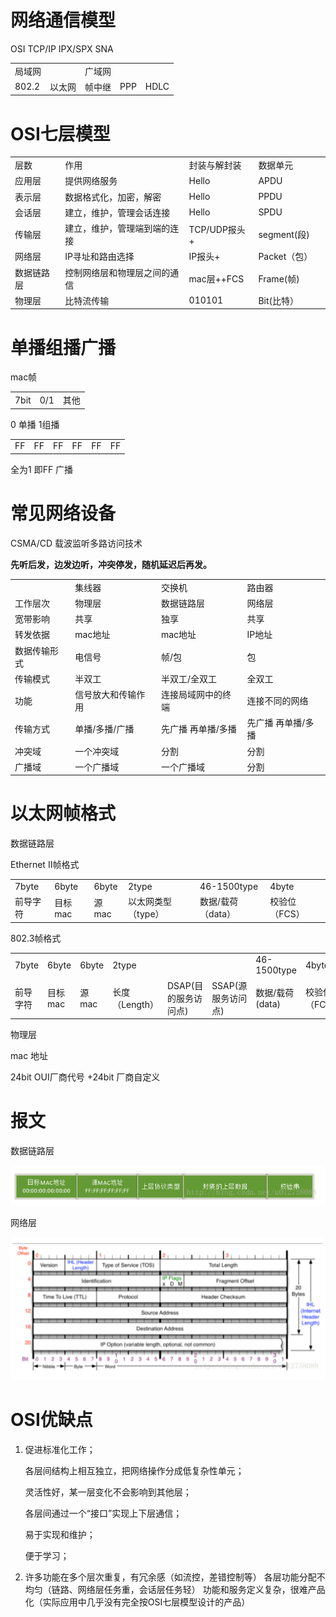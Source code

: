 # 网络通信模型

OSI TCP/IP IPX/SPX SNA

|     |     |     |     |     |
| --- | --- | --- | --- | --- |
| 局域网 |     | 广域网 |     |     |
| 802.2 | 以太网 | 帧中继 | PPP | HDLC |

# OSI七层模型

|     |     |     |     |     |
| --- | --- | --- | --- | --- |
| 层数  | 作用  | 封装与解封装 | 数据单元 |     |
| 应用层 | 提供网络服务 | Hello | APDU |     |
| 表示层 | 数据格式化，加密，解密 | Hello | PPDU |     |
| 会话层 | 建立，维护，管理会话连接 | Hello | SPDU |     |
| 传输层 | 建立，维护，管理端到端的连接 | TCP/UDP报头+ | segment(段) |     |
| 网络层 | IP寻址和路由选择 | IP报头+ | Packet（包） |     |
| 数据链路层 | 控制网络层和物理层之间的通信 | mac层++FCS | Frame(帧) |     |
| 物理层 | 比特流传输 | 010101 | Bit(比特） |     |

# 单播组播广播

mac帧

|     |     |     |
| --- | --- | --- |
| 7bit | 0/1 | 其他  |

0 单播 1组播

|     |     |     |     |     |     |
| --- | --- | --- | --- | --- | --- |
| FF  | FF  | FF  | FF  | FF  | FF  |

全为1 即FF 广播

# 常见网络设备

CSMA/CD 载波监听多路访问技术

**先听后发，边发边听，冲突停发，随机延迟后再发。**

|     |     |     |     |
| --- | --- | --- | --- |
|     | 集线器 | 交换机 | 路由器 |
| 工作层次 | 物理层 | 数据链路层 | 网络层 |
| 宽带影响 | 共享  | 独享  | 共享  |
| 转发依据 | mac地址 | mac地址 | IP地址 |
| 数据传输形式 | 电信号 | 帧/包 | 包   |
| 传输模式 | 半双工 | 半双工/全双工 | 全双工 |
| 功能  | 信号放大和传输作用 | 连接局域网中的终端 | 连接不同的网络 |
| 传输方式 | 单播/多播/广播 | 先广播 再单播/多播 | 先广播 再单播/多播 |
| 冲突域 | 一个冲突域 | 分割  | 分割  |
| 广播域 | 一个广播域 | 一个广播域 | 分割  |

# 以太网帧格式

数据链路层

Ethernet Ⅱ帧格式

|     |     |     |     |     |     |
| --- | --- | --- | --- | --- | --- |
| 7byte | 6byte | 6byte | 2type | 46-1500type | 4byte |
| 前导字符 | 目标mac | 源mac | 以太网类型（type） | 数据/载荷（data） | 校验位（FCS） |

802.3帧格式

|     |     |     |     |     |     |     |     |
| --- | --- | --- | --- | --- | --- | --- | --- |
| 7byte | 6byte | 6byte | 2type |     |     | 46-1500type | 4byte |
| 前导字符 | 目标 mac | 源mac | 长度（Length） | DSAP(目的服务访问点) | SSAP(源服务访问点) | 数据/载荷(data) | 校验位（FCS） |

物理层

mac 地址

24bit OUI厂商代号 +24bit 厂商自定义

# 报文

数据链路层

![4b50717981488b70789533336a613d53.png](../../_resources/4b50717981488b70789533336a613d53.png)

网络层

![77f727c05151496bd5dfa6406f15c72a.png](../../_resources/77f727c05151496bd5dfa6406f15c72a.png)

# OSI优缺点

1.  促进标准化工作；
    
    各层间结构上相互独立，把网络操作分成低复杂性单元；
    
    灵活性好，某一层变化不会影响到其他层；
    
    各层间通过一个“接口”实现上下层通信；
    
    易于实现和维护；
    
    便于学习；
    
2.  许多功能在多个层次重复，有冗余感（如流控，差错控制等）
    各层功能分配不均匀（链路、网络层任务重，会话层任务轻）
    功能和服务定义复杂，很难产品化（实际应用中几乎没有完全按OSI七层模型设计的产品）